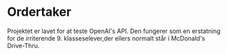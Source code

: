 # Ordertaker
Projektet er lavet for at teste OpenAI's API.
Den fungerer som en erstatning for de irriterende 9. klasseselever,der ellers normalt står i McDonald's Drive-Thru.